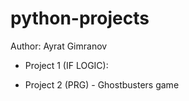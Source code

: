 # python-projects

Author:  Ayrat Gimranov

- Project 1 (IF LOGIC):

- Project 2 (PRG) - Ghostbusters game


